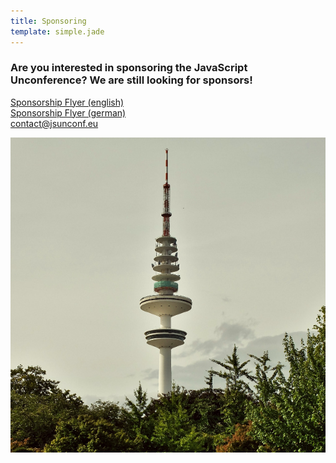 ```yaml
---
title: Sponsoring
template: simple.jade
---
```


<h3 class="subheader">Are you interested in sponsoring the JavaScript Unconference? We are still looking for sponsors!</h3>

<div class="sponsoring">
  <a href="/downloads/JSUnconfSponsoranschreibenENHH2014.pdf" onclick="_gaq.push(['_trackEvent', 'Download', 'english']);">Sponsorship Flyer (english)</a>
  <br/>
  <a href="/downloads/JSUnconfSponsoranschreibenDEHH2014.pdf" onclick="_gaq.push(['_trackEvent', 'Download', 'german']);">Sponsorship Flyer (german)</a>
  <br/>
  <div class="email">
    <a href="mailto:contact@jsunconf.eu">contact@jsunconf.eu</a>
  </div>
</div>


![](sponsoring.jpg)
